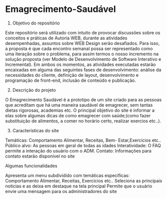 # Emagrecimento-Saudável
1. Objetivo do repositório

Este repositório será utilizado com intuito de provocar discussões sobre os conceitos e práticas de Autoria WEB, durante as atividades desempenhadas, assuntos sobre WEB Design serão desafiados. Para isso, a proposta é que cada encontro semanal possa ser representado como uma iteração sobre o problema, para assim termos o nosso incremento na solução proposta (ver Modelo de Desenvolvimento de Software Interativo e Incremental). Em ambos os momentos, as atividades executadas estarão encaixadas em alguma das seguintes fases de desenvolvimento: análise da necessidades do cliente, definição de layout, desenvolvimento e programação de front-end, inclusão de conteúdo e publicação.

2. Descrição do projeto

O Emagrecimento Saudável é a prototipo de um site criado para as pessoas que acreditam que há uma maneira saudável de emagrecer, sem tantas dietas rigorosas, academias etc. O principal objetivo do site é informar a elas sobre algumas dicas de como emagrecer com saúde;(como fazer substituição de alimentos, a comer no horário certo, realizar exercios etc..).

3. Características do site

Temáticas: Comportamento Alimentar, Receitas, Bem- Estar,Exercicios etc..
Público alvo: As pessoas em geral de todas as idades
Interatividade: O FAQ permite a interação do usuário com o ADM.
Contato: Informações para contato estarão disponível no site

Algumas funcionalidades

Apresenta um menu subdividido com temáticas específicas: Comportamento Alimentar, Receitas, Exercicios etc..
Seleciona as principais noticias e as deixa em destaque na tela principal
Permite que o usuário envie uma mensagem para os administradores do site

